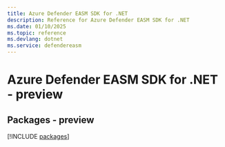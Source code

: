 ```yaml
---
title: Azure Defender EASM SDK for .NET
description: Reference for Azure Defender EASM SDK for .NET
ms.date: 01/10/2025
ms.topic: reference
ms.devlang: dotnet
ms.service: defendereasm
---
```

# Azure Defender EASM SDK for .NET - preview
## Packages - preview
[!INCLUDE [packages](defender-easm-index.md)]